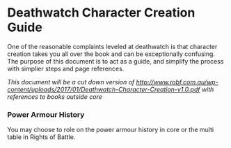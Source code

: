 # Deathwatch Character Creation Guide
One of the reasonable complaints leveled at deathwatch is that character creation takes you all over the book and can be exceptionally confusing. The purpose of this document is to act as a guide, and simplify the process with simplier steps and page references.

*This document will be a cut down version of http://www.robf.com.au/wp-content/uploads/2017/01/Deathwatch-Character-Creation-v1.0.pdf with references to books outside core*

### Power Armour History
You may choose to role on the power armour history in core or the multi table in Rights of Battle.
